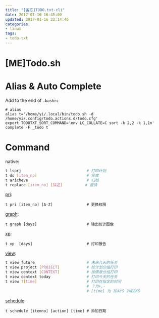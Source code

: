 ```yaml
---
title: "[备忘]TODO.txt-cli"
date: 2017-01-16 16:45:00
updated: 2017-01-16 22:14:46
categories:
- linux
tags:
- todo-txt
---
```

[ME]Todo.sh
==============
# Alias & Auto Complete
Add to the end of `.bashrc`
```
# alias
alias t='/home/yi/.local/bin/todo.sh -d /home/yi/.config/todo.actions.d/todo.cfg'
export TODOTXT_SORT_COMMAND='env LC_COLLATE=C sort -k 2,2 -k 1,1n'
complete -F _todo t
```


# Command

native:
```bash
t lsprj                             # 打印计划
t do [item_no]                      # 完成
t aricheve                          # 归档
t replace [item_no] [描述]          # 替换
```

[pri](https://github.com/tonipenya/todo.txt-cli/blob/addons/.todo.actions.d/pri):
```
t pri [item_no] [A-Z]               # 更换权限
```

[graph](https://github.com/timpulver/todo.txt-graph):
```
t graph [days]                      # 输出统计图像
```

[xp](https://github.com/gr0undzer0/xp):
```
t xp  [days]                        # 打印报告
```


[view](http://github.com/markwu/todo-cli-plugins):
```bash
t view future                       # 未来几天的任务
t view project [PROJECT]            # 按计划分组打印
t view context [CONTEXT]            # 按情景分组打印
t view context today                # 打印今天的任务 
t view ?[time]                      # 打印在指定的时间
                                    # ？为+,-
                                    # [time] 为 1DAYS 2WEEKS
```

[schedule](http://github.com/FND/todo.txt-cli/blob/extensions/futureTasks):
```
t schedule [itemno] [action] [time] # 添加日期
```
